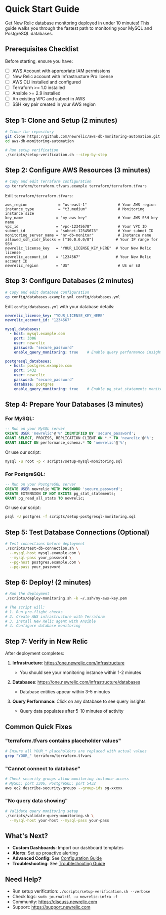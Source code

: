# Quick Start Guide

Get New Relic database monitoring deployed in under 10 minutes! This guide walks you through the fastest path to monitoring your MySQL and PostgreSQL databases.

## Prerequisites Checklist

Before starting, ensure you have:

- [ ] AWS Account with appropriate IAM permissions
- [ ] New Relic account with Infrastructure Pro license
- [ ] AWS CLI installed and configured
- [ ] Terraform >= 1.0 installed
- [ ] Ansible >= 2.9 installed
- [ ] An existing VPC and subnet in AWS
- [ ] SSH key pair created in your AWS region

## Step 1: Clone and Setup (2 minutes)

```bash
# Clone the repository
git clone https://github.com/newrelic/aws-db-monitoring-automation.git
cd aws-db-monitoring-automation

# Run setup verification
./scripts/setup-verification.sh --step-by-step
```

## Step 2: Configure AWS Resources (3 minutes)

```bash
# Copy and edit Terraform configuration
cp terraform/terraform.tfvars.example terraform/terraform.tfvars
```

Edit `terraform/terraform.tfvars`:
```hcl
aws_region              = "us-east-1"              # Your AWS region
instance_type           = "t3.medium"              # Monitoring instance size
key_name               = "my-aws-key"              # Your AWS SSH key name
vpc_id                 = "vpc-12345678"            # Your VPC ID
subnet_id              = "subnet-12345678"         # Your subnet ID
monitoring_server_name = "nr-db-monitor"           # Instance name
allowed_ssh_cidr_blocks = ["10.0.0.0/8"]          # Your IP range for SSH
newrelic_license_key   = "YOUR_LICENSE_KEY_HERE"  # Your New Relic license
newrelic_account_id    = "1234567"                # Your New Relic account ID
newrelic_region        = "US"                      # US or EU
```

## Step 3: Configure Databases (2 minutes)

```bash
# Copy and edit database configuration
cp config/databases.example.yml config/databases.yml
```

Edit `config/databases.yml` with your database details:
```yaml
newrelic_license_key: "YOUR_LICENSE_KEY_HERE"
newrelic_account_id: "1234567"

mysql_databases:
  - host: mysql.example.com
    port: 3306
    user: newrelic
    password: "secure_password"
    enable_query_monitoring: true    # Enable query performance insights

postgresql_databases:
  - host: postgres.example.com
    port: 5432
    user: newrelic
    password: "secure_password"
    database: postgres
    enable_query_monitoring: true    # Enable pg_stat_statements monitoring
```

## Step 4: Prepare Your Databases (3 minutes)

### For MySQL:
```sql
-- Run on your MySQL server
CREATE USER 'newrelic'@'%' IDENTIFIED BY 'secure_password';
GRANT SELECT, PROCESS, REPLICATION CLIENT ON *.* TO 'newrelic'@'%';
GRANT SELECT ON performance_schema.* TO 'newrelic'@'%';
```

Or use our script:
```bash
mysql -u root -p < scripts/setup-mysql-monitoring.sql
```

### For PostgreSQL:
```sql
-- Run on your PostgreSQL server
CREATE USER newrelic WITH PASSWORD 'secure_password';
CREATE EXTENSION IF NOT EXISTS pg_stat_statements;
GRANT pg_read_all_stats TO newrelic;
```

Or use our script:
```bash
psql -U postgres -f scripts/setup-postgresql-monitoring.sql
```

## Step 5: Test Database Connections (Optional)

```bash
# Test connections before deployment
./scripts/test-db-connection.sh \
  --mysql-host mysql.example.com \
  --mysql-pass your_password \
  --pg-host postgres.example.com \
  --pg-pass your_password
```

## Step 6: Deploy! (2 minutes)

```bash
# Run the deployment
./scripts/deploy-monitoring.sh -k ~/.ssh/my-aws-key.pem

# The script will:
# 1. Run pre-flight checks
# 2. Create AWS infrastructure with Terraform
# 3. Install New Relic agent with Ansible
# 4. Configure database monitoring
```

## Step 7: Verify in New Relic

After deployment completes:

1. **Infrastructure**: https://one.newrelic.com/infrastructure
   - You should see your monitoring instance within 1-2 minutes

2. **Databases**: https://one.newrelic.com/infrastructure/databases
   - Database entities appear within 3-5 minutes

3. **Query Performance**: Click on any database to see query insights
   - Query data populates after 5-10 minutes of activity

## Common Quick Fixes

### "terraform.tfvars contains placeholder values"
```bash
# Ensure all YOUR_* placeholders are replaced with actual values
grep "YOUR_" terraform/terraform.tfvars
```

### "Cannot connect to database"
```bash
# Check security groups allow monitoring instance access
# MySQL: port 3306, PostgreSQL: port 5432
aws ec2 describe-security-groups --group-ids sg-xxxxx
```

### "No query data showing"
```bash
# Validate query monitoring setup
./scripts/validate-query-monitoring.sh \
  --mysql-host your-host --mysql-pass your-pass
```

## What's Next?

- **Custom Dashboards**: Import our dashboard templates
- **Alerts**: Set up proactive alerting
- **Advanced Config**: See [Configuration Guide](docs/CONFIGURATION.md)
- **Troubleshooting**: See [Troubleshooting Guide](docs/TROUBLESHOOTING.md)

## Need Help?

- Run setup verification: `./scripts/setup-verification.sh --verbose`
- Check logs: `sudo journalctl -u newrelic-infra -f`
- Community: https://discuss.newrelic.com
- Support: https://support.newrelic.com